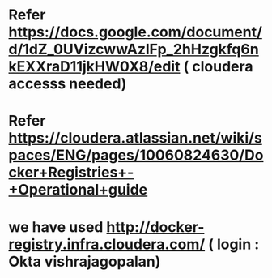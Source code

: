 # Refer https://docs.google.com/document/d/1dZ_0UVizcwwAzlFp_2hHzgkfq6nkEXXraD11jkHW0X8/edit ( cloudera accesss needed)
# Refer https://cloudera.atlassian.net/wiki/spaces/ENG/pages/10060824630/Docker+Registries+-+Operational+guide

# we have used http://docker-registry.infra.cloudera.com/  ( login : Okta vishrajagopalan)